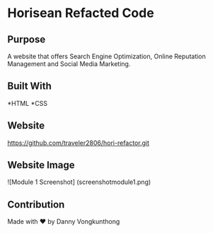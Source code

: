# Horisean Refacted Code

## Purpose
A website that offers Search Engine Optimization, Online Reputation Management and Social Media Marketing.

## Built With
*HTML
*CSS

## Website
https://github.com/traveler2806/hori-refactor.git

## Website Image
![Module 1 Screenshot]
(screenshotmodule1.png)

## Contribution
Made with ❤️ by Danny Vongkunthong